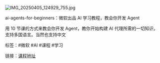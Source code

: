 ![IMG_20250405_124929_755.jpg](https://i.829259.xyz/api/cfile/AgACAgUAAx0ER6IxDQACTgxn8Lg2g4Mui6aEYoTsPnxm47hSyAACXMExGwFpiVdjgt5JvVcXvwEAAwIAA3kAAzYE)

ai-agents-for-beginners：微软出品 AI 学习教程，教会你开发 Agent

用 10 节课的方式来教会你开发 Agent，教你开始构建 AI 代理所需的一切知识，支持多国语言。当然也支持中文

标签：#微软 #AI #课程 #学习

链接：[课程地址](https://github.com/microsoft/ai-agents-for-beginners/blob/main/translations/zh/README.md)


